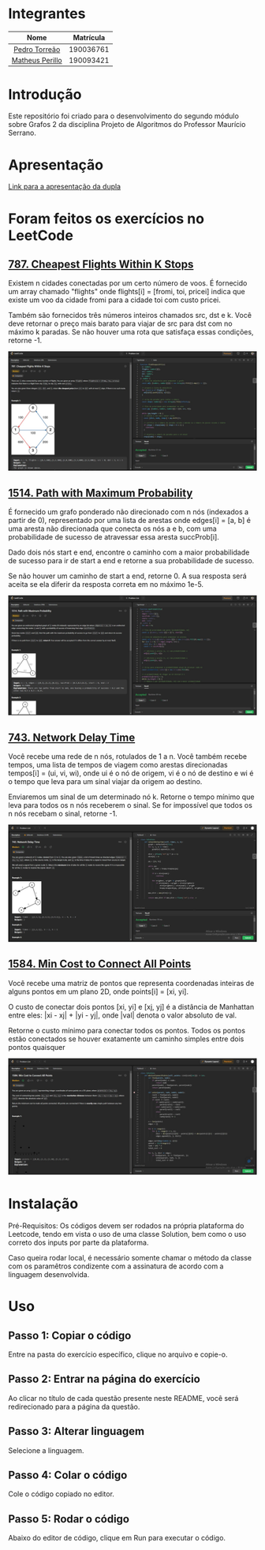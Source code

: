 # Integrantes

|                         Nome                         | Matrícula |
| :--------------------------------------------------: | :-------: |
|  [Pedro Torreão](https://github.com/PedroTorreao21)  | 190036761 |
| [Matheus Perillo](https://github.com/MatheusPerillo) | 190093421 |

# Introdução

Este repositório foi criado para o desenvolvimento do segundo módulo sobre Grafos 2 da disciplina Projeto de Algoritmos do Professor Maurício Serrano.

# Apresentação

[Link para a apresentação da dupla]()

# Foram feitos os exercícios no LeetCode

## [ 787. Cheapest Flights Within K Stops](https://leetcode.com/problems/cheapest-flights-within-k-stops/description/)

Existem n cidades conectadas por um certo número de voos. É fornecido um array chamado "flights" onde flights[i] = [fromi, toi, pricei] indica que existe um voo da cidade fromi para a cidade toi com custo pricei.

Também são fornecidos três números inteiros chamados src, dst e k. Você deve retornar o preço mais barato para viajar de src para dst com no máximo k paradas. Se não houver uma rota que satisfaça essas condições, retorne -1.

![Cheapest Flights Within K Stops](/images/787.jpeg)

## [ 1514. Path with Maximum Probability](https://leetcode.com/problems/path-with-maximum-probability/description/)

É fornecido um grafo ponderado não direcionado com n nós (indexados a partir de 0), representado por uma lista de arestas onde edges[i] = [a, b] é uma aresta não direcionada que conecta os nós a e b, com uma probabilidade de sucesso de atravessar essa aresta succProb[i].

Dado dois nós start e end, encontre o caminho com a maior probabilidade de sucesso para ir de start a end e retorne a sua probabilidade de sucesso.

Se não houver um caminho de start a end, retorne 0. A sua resposta será aceita se ela diferir da resposta correta em no máximo 1e-5.

![Path with Maximum Probability](/images/1514.jpeg)

## [ 743. Network Delay Time](https://leetcode.com/problems/network-delay-time/description/)

Você recebe uma rede de n nós, rotulados de 1 a n. Você também recebe tempos, uma lista de tempos de viagem como arestas direcionadas tempos[i] = (ui, vi, wi), onde ui é o nó de origem, vi é o nó de destino e wi é o tempo que leva para um sinal viajar da origem ao destino.

Enviaremos um sinal de um determinado nó k. Retorne o tempo mínimo que leva para todos os n nós receberem o sinal. Se for impossível que todos os n nós recebam o sinal, retorne -1.

![743. Network Delay Time](/images/743.jpg)

## [ 1584. Min Cost to Connect All Points](https://leetcode.com/problems/min-cost-to-connect-all-points/description/)

Você recebe uma matriz de pontos que representa coordenadas inteiras de alguns pontos em um plano 2D, onde points[i] = [xi, yi].

O custo de conectar dois pontos [xi, yi] e [xj, yj] é a distância de Manhattan entre eles: |xi - xj| + |yi - yj|, onde |val| denota o valor absoluto de val.

Retorne o custo mínimo para conectar todos os pontos. Todos os pontos estão conectados se houver exatamente um caminho simples entre dois pontos quaisquer

![1584. Min Cost to Connect All Points](/images/1584.jpg)

# Instalação

Pré-Requisitos: Os códigos devem ser rodados na própria plataforma do Leetcode, tendo em vista o uso de uma classe Solution, bem como o uso correto dos inputs por parte da plataforma.

Caso queira rodar local, é necessário somente chamar o método da classe com os paramêtros condizente com a assinatura de acordo com a linguagem desenvolvida.

# Uso

## Passo 1: Copiar o código

Entre na pasta do exercício específico, clique no arquivo e copie-o.

## Passo 2: Entrar na página do exercício

Ao clicar no título de cada questão presente neste README, você será redirecionado para a página da questão.

## Passo 3: Alterar linguagem

Selecione a linguagem.

## Passo 4: Colar o código

Cole o código copiado no editor.

## Passo 5: Rodar o código

Abaixo do editor de código, clique em Run para executar o código.
